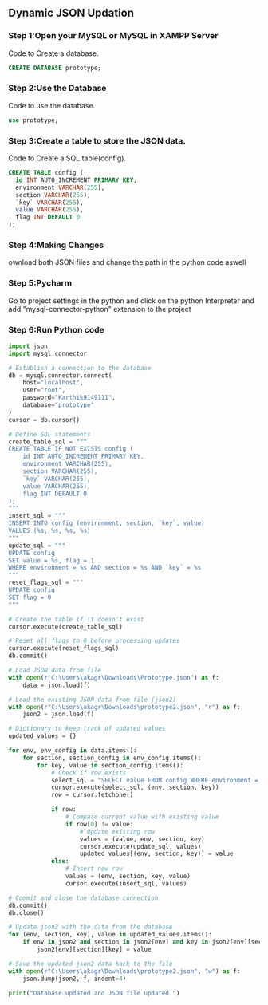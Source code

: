 ## Dynamic JSON Updation


### Step 1:Open your MySQL or MySQL in XAMPP Server

Code to Create a database.
```sql
CREATE DATABASE prototype;
```

### Step 2:Use the Database

Code to use the database.
```sql
use prototype;
```

### Step 3:Create a table to store the JSON data.

Code to Create a SQL table(config).
```sql
CREATE TABLE config (
  id INT AUTO_INCREMENT PRIMARY KEY,
  environment VARCHAR(255),
  section VARCHAR(255),
  `key` VARCHAR(255), 
  value VARCHAR(255),
  flag INT DEFAULT 0
);
```

### Step 4:Making Changes

ownload both JSON files and change the path in the python code aswell

### Step 5:Pycharm

Go to project settings in the python and click on the python Interpreter and add "mysql-connector-python" extension to the project 

### Step 6:Run Python code

```python
import json
import mysql.connector

# Establish a connection to the database
db = mysql.connector.connect(
    host="localhost",
    user="root",
    password="Karthik9149111",
    database="prototype"
)
cursor = db.cursor()

# Define SQL statements
create_table_sql = """
CREATE TABLE IF NOT EXISTS config (
    id INT AUTO_INCREMENT PRIMARY KEY,
    environment VARCHAR(255),
    section VARCHAR(255),
    `key` VARCHAR(255),
    value VARCHAR(255),
    flag INT DEFAULT 0
);
"""
insert_sql = """
INSERT INTO config (environment, section, `key`, value)
VALUES (%s, %s, %s, %s)  
"""
update_sql = """
UPDATE config 
SET value = %s, flag = 1
WHERE environment = %s AND section = %s AND `key` = %s
"""
reset_flags_sql = """
UPDATE config
SET flag = 0
"""

# Create the table if it doesn't exist
cursor.execute(create_table_sql)

# Reset all flags to 0 before processing updates
cursor.execute(reset_flags_sql)
db.commit()

# Load JSON data from file
with open(r"C:\Users\akagr\Downloads\Prototype.json") as f:
    data = json.load(f)

# Load the existing JSON data from file (json2)
with open(r"C:\Users\akagr\Downloads\prototype2.json", "r") as f:
    json2 = json.load(f)

# Dictionary to keep track of updated values
updated_values = {}

for env, env_config in data.items():
    for section, section_config in env_config.items():
        for key, value in section_config.items():
            # Check if row exists
            select_sql = "SELECT value FROM config WHERE environment = %s AND section = %s AND `key` = %s"
            cursor.execute(select_sql, (env, section, key))
            row = cursor.fetchone()

            if row:
                # Compare current value with existing value
                if row[0] != value:
                    # Update existing row
                    values = (value, env, section, key)
                    cursor.execute(update_sql, values)
                    updated_values[(env, section, key)] = value
            else:
                # Insert new row
                values = (env, section, key, value)
                cursor.execute(insert_sql, values)

# Commit and close the database connection
db.commit()
db.close()

# Update json2 with the data from the database
for (env, section, key), value in updated_values.items():
    if env in json2 and section in json2[env] and key in json2[env][section]:
        json2[env][section][key] = value

# Save the updated json2 data back to the file
with open(r"C:\Users\akagr\Downloads\prototype2.json", "w") as f:
    json.dump(json2, f, indent=4)

print("Database updated and JSON file updated.")

```

